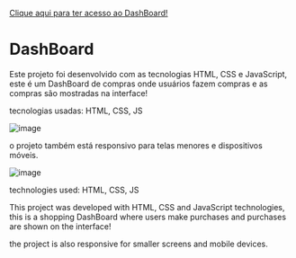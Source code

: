 <a href="">Clique aqui para ter acesso ao DashBoard!</a>

<h1>DashBoard</h1>

<p>Este projeto foi desenvolvido com as tecnologias HTML, CSS e JavaScript, este é um DashBoard de compras onde usuários fazem compras e as compras são mostradas na interface!</p>

<p>tecnologias usadas: HTML, CSS, JS</p>



![image](https://github.com/user-attachments/assets/4a6a4ddc-043f-4d4e-97fd-39e2e2ed9807)

<p>o projeto também está responsivo para telas menores e dispositivos móveis.</p>


![image](https://github.com/user-attachments/assets/8e4744ce-54b9-4b0b-a795-1611e8c3ac8b)


<p>technologies used: HTML, CSS, JS</p>

<p>This project was developed with HTML, CSS and JavaScript technologies, this is a shopping DashBoard where users make purchases and purchases are shown on the interface!</p>

<p>the project is also responsive for smaller screens and mobile devices.</p>
